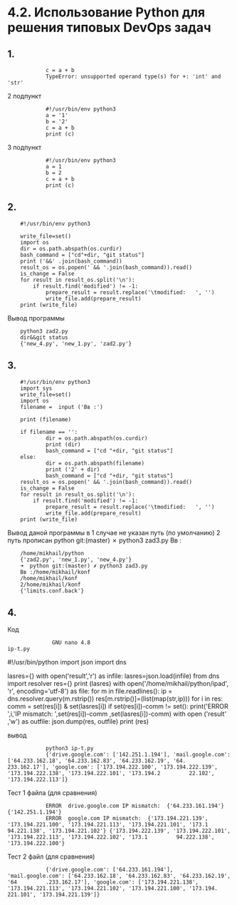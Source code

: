 # 4.2. Использование Python для решения типовых DevOps задач

## 1.
                c = a + b
                TypeError: unsupported operand type(s) for +: 'int' and 'str'
2 подпункт

                #!/usr/bin/env python3
                a = '1'
                b = '2'
                c = a + b
                print (c)
3 подпункт

                #!/usr/bin/env python3
                a = 1
                b = 2
                c = a + b
                print (c)
## 2. 

        #!/usr/bin/env python3

        write_file=set()
        import os
        dir = os.path.abspath(os.curdir)
        bash_command = ["cd"+dir, "git status"]
        print ('&&' .join(bash_command))
        result_os = os.popen(' && '.join(bash_command)).read()
        is_change = False
        for result in result_os.split('\n'):
            if result.find('modified') != -1:
                prepare_result = result.replace('\tmodified:   ', '')
                write_file.add(prepare_result)
        print (write_file)

Вывод программы

        python3 zad2.py
        dir&&git status
        {'new_4.py', 'new_1.py', 'zad2.py'}
## 3.

        #!/usr/bin/env python3
        import sys
        write_file=set()
        import os
        filename =  input ('Вв :')

        print (filename)

        if filename == '':
                dir = os.path.abspath(os.curdir)
                print (dir)
                bash_command = ["cd "+dir, "git status"]
        else:
                dir = os.path.abspath(filename)
                print ('2' + dir)
                bash_command = ["cd "+dir, "git status"]
        result_os = os.popen(' && '.join(bash_command)).read()
        is_change = False
        for result in result_os.split('\n'):
            if result.find('modified') != -1:
                prepare_result = result.replace('\tmodified:   ', '')
                write_file.add(prepare_result)
        print (write_file)
Вывод даной программы
в 1 случае не указан путь (по умолчанию)
2 путь прописан
        python git:(master) ✗ python3 zad3.py
        Вв :

        /home/mikhail/python
        {'zad2.py', 'new_1.py', 'new_4.py'}
        ➜  python git:(master) ✗ python3 zad3.py
        Вв :/home/mikhail/konf
        /home/mikhail/konf
        2/home/mikhail/konf
        {'limits.conf.back'}
## 4.
Код  
 
                  GNU nano 4.8                                           ip-t.py
#!/usr/bin/python
import json
import dns


lasres={}
with open('result','r') as infile:
 lasres=json.load(infile)
from dns import resolver
res={}
print (lasres)
with open('/home/mikhail/python/ipad', 'r', encoding='utf-8') as file:
 for m in file.readlines():
   ip = dns.resolver.query(m.rstrip())
   res[m.rstrip()]=(list(map(str,ip)))
for i in res:
 comm = set(res[i]) & set(lasres[i])
 if set(res[i])-comm != set():
  print('ERROR ',i,'IP mismatch: ',set(res[i])-comm ,set(lasres[i])-comm)
with open ('result' ,'w') as outfile:
  json.dump(res, outfile)
print (res)


вывод

                python3 ip-t.py
                {'drive.google.com': ['142.251.1.194'], 'mail.google.com': ['64.233.162.18', '64.233.162.83', '64.233.162.19', '64.         233.162.17'], 'google.com': ['173.194.222.100', '173.194.222.139', '173.194.222.138', '173.194.222.101', '173.194.2         22.102', '173.194.222.113']}
Тест 1 файла (для сравнения)

                ERROR  drive.google.com IP mismatch:  {'64.233.161.194'} {'142.251.1.194'}
                ERROR  google.com IP mismatch:  {'173.194.221.139', '173.194.221.100', '173.194.221.113', '173.194.221.101', '173.1         94.221.138', '173.194.221.102'} {'173.194.222.139', '173.194.222.101', '173.194.222.113', '173.194.222.102', '173.1         94.222.138', '173.194.222.100'}
Тест 2 файл (для сравнения)

                {'drive.google.com': ['64.233.161.194'], 'mail.google.com': ['64.233.162.18', '64.233.162.83', '64.233.162.19', '64         .233.162.17'], 'google.com': ['173.194.221.138', '173.194.221.113', '173.194.221.102', '173.194.221.100', '173.194.         221.101', '173.194.221.139']}
